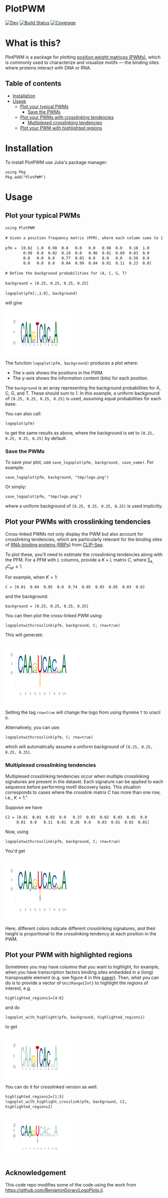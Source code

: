 # PlotPWM

[![Dev](https://img.shields.io/badge/docs-dev-blue.svg)](https://kchu25.github.io/PlotPWM.jl/dev/)
[![Build Status](https://github.com/kchu25/PlotPWM.jl/actions/workflows/CI.yml/badge.svg?branch=main)](https://github.com/kchu25/PlotPWM.jl/actions/workflows/CI.yml?query=branch%3Amain)
[![Coverage](https://codecov.io/gh/kchu25/PlotPWM.jl/branch/main/graph/badge.svg)](https://codecov.io/gh/kchu25/PlotPWM.jl)


# What is this?

PlotPWM is a package for plotting [position weight matrices (PWMs)](https://en.wikipedia.org/wiki/Position_weight_matrix),  which is commonly used to characterize and visualize motifs — the binding sites where proteins interact with DNA or RNA.

## Table of contents
* [Installation](#Installation)
* [Usage](#Usage)
   - [Plot your typical PWMs](#Plot-your-typical-PWMs)
      - [Save the PWMs](#Save-the-PWMs)
   - [Plot your PWMs with crosslinking tendencies](#Plot-your-PWMs-with-crosslinking-tendencies)
      - [Multiplexed crosslinking tendencies](#Multiplexed-crosslinking-tendencies)
   - [Plot your PWM with highlighted regions](#Plot-your-PWM-with-highlighted-regions)
<!-- * [Some-definitions](#Some-definitions) -->


# Installation
To install PlotPWM use Julia's package manager:
```
using Pkg
Pkg.add("PlotPWM")
```

# Usage

## Plot your typical PWMs
```
using PlotPWM

# Given a position frequency matrix (PFM), where each column sums to 1

pfm =  [0.02  1.0  0.98  0.0   0.0   0.0   0.98  0.0   0.18  1.0
        0.98  0.0  0.02  0.19  0.0   0.96  0.01  0.89  0.03  0.0
        0.0   0.0  0.0   0.77  0.01  0.0   0.0   0.0   0.56  0.0
        0.0   0.0  0.0   0.04  0.99  0.04  0.01  0.11  0.23  0.0]

# Define the background probabilities for (A, C, G, T)

background = [0.25, 0.25, 0.25, 0.25]

logoplot(pfm[:,1:9], background)
```
will give

![pfm](demo/demo.png)

The function `logoplot(pfm, background)` produces a plot where:
- The x-axis shows the positions in the PWM. 
- The y-axis shows the information content (bits) for each position.

The `background` is an array representing the background probabilities for A, C, G, and T. These should sum to 1. In this example, a uniform background of `[0.25, 0.25, 0.25, 0.25]` is used, assuming equal probabilities for each base.

You can also call:
```
logoplot(pfm)
```
to get the same results as above, where the background is set to `[0.25, 0.25, 0.25, 0.25]` by default.

### Save the PWMs
To save your plot, use `save_logoplot(pfm, background, save_name)`. For example:
```
save_logoplot(pfm, background, "tmp/logo.png")
```
Or simply:
```
save_logoplot(pfm, "tmp/logo.png")
```
where a uniform background of `[0.25, 0.25, 0.25, 0.25]` is used implicitly.


## Plot your PWMs with crosslinking tendencies

Cross-linked PWMs not only display the PWM but also account for crosslinking tendencies, which are particularly relevant for the binding sites of [RNA-binding proteins (RBPs)](https://en.wikipedia.org/wiki/RNA-binding_protein) from [CLIP-Seq](https://en.wikipedia.org/wiki/Cross-linking_immunoprecipitation).

To plot these, you'll need to estimate the crosslinking tendencies along with the PFM. For a PFM with $L$ columns, provide a $K \times L$ matrix $C$, where $\sum_{k,\ell}C_{k\ell} \leq 1$.

For example, when $K=1$:
```
C = [0.01  0.04  0.05  0.0  0.74  0.05  0.03  0.05  0.03  0.0] 
```
and the background:
```
background = [0.25, 0.25, 0.25, 0.25]
```

You can then plot the cross-linked PWM using:

```
logoplotwithcrosslink(pfm, background, C; rna=true)
```
This will generate:

![pfm](demo/demo2.png)

Setting the tag `rna=true` will change the logo from using thymine `T` to uracil `U`.

Alternatively, you can use:
```
logoplotwithcrosslink(pfm, C; rna=true)
```
which will automatically assume a uniform background of `[0.25, 0.25, 0.25, 0.25]`.


### Multiplexed crosslinking tendencies

Multiplexed crosslinking tendencies occur when multiple crosslinking signatures are present in the dataset. Each signature can be applied to each sequence before performing motif discovery tasks. This situation corresponds to cases where the crosslink matrix $C$ has more than one row, i.e., $K > 1$."

Suppose we have 
```
C2 = [0.01  0.01  0.03  0.0   0.37  0.03  0.02  0.03  0.01  0.0
     0.01  0.0   0.11  0.01  0.26  0.0   0.03  0.01  0.02  0.01]
```
Now, using
```
logoplotwithcrosslink(pfm, background, C; rna=true)
```
You'd get 

![pfm](demo/demo3.png)

Here, different colors indicate different crosslinking signatures, and their height is proportional to the crosslinking tendency at each position in the PWM. 

## Plot your PWM with highlighted regions
Sometimes you may have columns that you want to highlight, for example, when you have transcription factors binding sites embedded in a (long) transposable element (e.g. see figure 4 in this [paper](https://academic.oup.com/bioinformatics/article/39/6/btad378/7192989)). Then, what you can do is to provide a vector of `UnitRange{Int}` to highlight the regions of interest, e.g. 
```
highlighted_regions1=[4:8]
```
and do 
```
logoplot_with_highlight(pfm, background, highlighted_regions1)
```
to get 

![highlight-pfm](demo/demo4.png)

You can do it for crosslinked version as well:
```
highlighted_regions2=[1:5]
logoplot_with_highlight_crosslink(pfm, background, C2, highlighted_regions2)
```

![highlight-pfm](demo/demo5.png)

<!-- 
save_crosslinked_logoplot(pfm, C, "tmp.png"; highlighted_regions=highlighted_regions2) -->

## Acknowledgement
This code repo modifies some of the code using the work from https://github.com/BenjaminDoran/LogoPlots.jl.